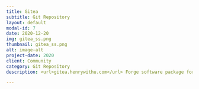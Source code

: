 ```yaml
---
title: Gitea
subtitle: Git Repository
layout: default
modal-id: 7
date: 2020-12-20
img: gitea_ss.png
thumbnail: gitea_ss.png
alt: image-alt
project-date: 2020
client: Community
category: Git Repository
description: <url>gitea.henrywithu.com</url> Forge software package for hosting software development version control using Git as well as other collaborative features like bug tracking, wikis and code review.

---
```

